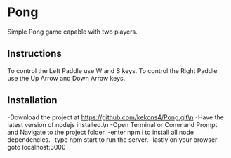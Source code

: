 # Pong

Simple Pong game capable with two players.

## Instructions

To control the Left Paddle use W and S keys.
To control the Right Paddle use the Up Arrow and Down Arrow keys.

## Installation

-Download the project at https://github.com/kekons4/Pong.git\n
-Have the latest version of nodejs installed.\n
-Open Terminal or Command Prompt and Navigate to the project folder.
-enter npm i to install all node dependencies.
-type npm start to run the server.
-lastly on your browser goto localhost:3000
